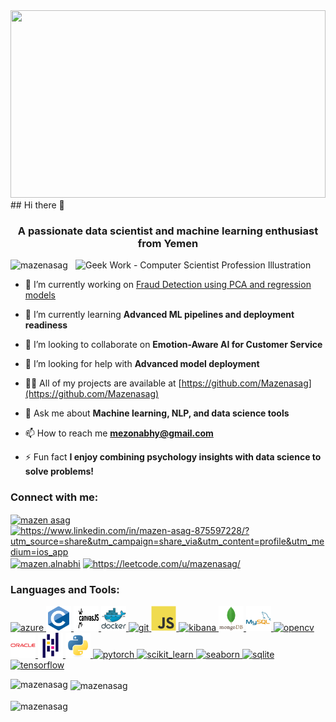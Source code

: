 <img src="https://imageio.forbes.com/specials-images/imageserve/635f79fbf214917bd2876e03/The-Top-5-Data-Science-And-Analytics-Trends-In-2023/960x0.jpg?format=jpg&width=1440" width="100%" height="300"/>
## Hi there 👋
<h3 align="center">A passionate data scientist and machine learning enthusiast from Yemen</h3>
<img align="right" width="400" src="https://cdn.dribbble.com/users/1162077/screenshots/3848914/programmer.gif" alt="Geek Work - Computer Scientist Profession Illustration">

<p align="left"> <img src="https://komarev.com/ghpvc/?username=mazenasag&label=Profile%20views&color=0e75b6&style=flat" alt="mazenasag" /> </p>

- 🔭 I’m currently working on [Fraud Detection using PCA and regression models](https://github.com/Mazenasag/Detecting-Card-Fraud)

- 🌱 I’m currently learning **Advanced ML pipelines and deployment readiness**

- 👯 I’m looking to collaborate on **Emotion-Aware AI for Customer Service**

- 🤝 I’m looking for help with **Advanced model deployment**

- 👨‍💻 All of my projects are available at [https://github.com/Mazenasag](https://github.com/Mazenasag)

- 💬 Ask me about **Machine learning, NLP, and data science tools**

- 📫 How to reach me **mezonabhy@gmail.com**

- ⚡ Fun fact **I enjoy combining psychology insights with data science to solve problems!**

<h3 align="left">Connect with me:</h3>
<p align="left">
<a href="https://twitter.com/mazen asag" target="blank"><img align="center" src="https://raw.githubusercontent.com/rahuldkjain/github-profile-readme-generator/master/src/images/icons/Social/twitter.svg" alt="mazen asag" height="30" width="40" /></a>
<a href="https://linkedin.com/in/https://www.linkedin.com/in/mazen-asag-875597228/?utm_source=share&utm_campaign=share_via&utm_content=profile&utm_medium=ios_app" target="blank"><img align="center" src="https://raw.githubusercontent.com/rahuldkjain/github-profile-readme-generator/master/src/images/icons/Social/linked-in-alt.svg" alt="https://www.linkedin.com/in/mazen-asag-875597228/?utm_source=share&utm_campaign=share_via&utm_content=profile&utm_medium=ios_app" height="30" width="40" /></a>
<a href="https://fb.com/mazen.alnabhi" target="blank"><img align="center" src="https://raw.githubusercontent.com/rahuldkjain/github-profile-readme-generator/master/src/images/icons/Social/facebook.svg" alt="mazen.alnabhi" height="30" width="40" /></a>
<a href="https://www.leetcode.com/https://leetcode.com/u/mazenasag/" target="blank"><img align="center" src="https://raw.githubusercontent.com/rahuldkjain/github-profile-readme-generator/master/src/images/icons/Social/leet-code.svg" alt="https://leetcode.com/u/mazenasag/" height="30" width="40" /></a>
</p>

<h3 align="left">Languages and Tools:</h3>
<p align="left"> <a href="https://azure.microsoft.com/en-in/" target="_blank" rel="noreferrer"> <img src="https://www.vectorlogo.zone/logos/microsoft_azure/microsoft_azure-icon.svg" alt="azure" width="40" height="40"/> </a> <a href="https://www.cprogramming.com/" target="_blank" rel="noreferrer"> <img src="https://raw.githubusercontent.com/devicons/devicon/master/icons/c/c-original.svg" alt="c" width="40" height="40"/> </a> <a href="https://canvasjs.com" target="_blank" rel="noreferrer"> <img src="https://raw.githubusercontent.com/Hardik0307/Hardik0307/master/assets/canvasjs-charts.svg" alt="canvasjs" width="40" height="40"/> </a> <a href="https://www.docker.com/" target="_blank" rel="noreferrer"> <img src="https://raw.githubusercontent.com/devicons/devicon/master/icons/docker/docker-original-wordmark.svg" alt="docker" width="40" height="40"/> </a> <a href="https://git-scm.com/" target="_blank" rel="noreferrer"> <img src="https://www.vectorlogo.zone/logos/git-scm/git-scm-icon.svg" alt="git" width="40" height="40"/> </a> <a href="https://developer.mozilla.org/en-US/docs/Web/JavaScript" target="_blank" rel="noreferrer"> <img src="https://raw.githubusercontent.com/devicons/devicon/master/icons/javascript/javascript-original.svg" alt="javascript" width="40" height="40"/> </a> <a href="https://www.elastic.co/kibana" target="_blank" rel="noreferrer"> <img src="https://www.vectorlogo.zone/logos/elasticco_kibana/elasticco_kibana-icon.svg" alt="kibana" width="40" height="40"/> </a> <a href="https://www.mongodb.com/" target="_blank" rel="noreferrer"> <img src="https://raw.githubusercontent.com/devicons/devicon/master/icons/mongodb/mongodb-original-wordmark.svg" alt="mongodb" width="40" height="40"/> </a> <a href="https://www.mysql.com/" target="_blank" rel="noreferrer"> <img src="https://raw.githubusercontent.com/devicons/devicon/master/icons/mysql/mysql-original-wordmark.svg" alt="mysql" width="40" height="40"/> </a> <a href="https://opencv.org/" target="_blank" rel="noreferrer"> <img src="https://www.vectorlogo.zone/logos/opencv/opencv-icon.svg" alt="opencv" width="40" height="40"/> </a> <a href="https://www.oracle.com/" target="_blank" rel="noreferrer"> <img src="https://raw.githubusercontent.com/devicons/devicon/master/icons/oracle/oracle-original.svg" alt="oracle" width="40" height="40"/> </a> <a href="https://pandas.pydata.org/" target="_blank" rel="noreferrer"> <img src="https://raw.githubusercontent.com/devicons/devicon/2ae2a900d2f041da66e950e4d48052658d850630/icons/pandas/pandas-original.svg" alt="pandas" width="40" height="40"/> </a> <a href="https://www.python.org" target="_blank" rel="noreferrer"> <img src="https://raw.githubusercontent.com/devicons/devicon/master/icons/python/python-original.svg" alt="python" width="40" height="40"/> </a> <a href="https://pytorch.org/" target="_blank" rel="noreferrer"> <img src="https://www.vectorlogo.zone/logos/pytorch/pytorch-icon.svg" alt="pytorch" width="40" height="40"/> </a> <a href="https://scikit-learn.org/" target="_blank" rel="noreferrer"> <img src="https://upload.wikimedia.org/wikipedia/commons/0/05/Scikit_learn_logo_small.svg" alt="scikit_learn" width="40" height="40"/> </a> <a href="https://seaborn.pydata.org/" target="_blank" rel="noreferrer"> <img src="https://seaborn.pydata.org/_images/logo-mark-lightbg.svg" alt="seaborn" width="40" height="40"/> </a> <a href="https://www.sqlite.org/" target="_blank" rel="noreferrer"> <img src="https://www.vectorlogo.zone/logos/sqlite/sqlite-icon.svg" alt="sqlite" width="40" height="40"/> </a> <a href="https://www.tensorflow.org" target="_blank" rel="noreferrer"> <img src="https://www.vectorlogo.zone/logos/tensorflow/tensorflow-icon.svg" alt="tensorflow" width="40" height="40"/> </a> </p>

<p><img align="left" src="https://github-readme-stats.vercel.app/api/top-langs?username=mazenasag&show_icons=true&locale=en&layout=compact" alt="mazenasag" /></p>

<p>&nbsp;<img align="center" src="https://github-readme-stats.vercel.app/api?username=mazenasag&show_icons=true&locale=en" alt="mazenasag" /></p>

<p><img align="center" src="https://github-readme-streak-stats.herokuapp.com/?user=mazenasag&" alt="mazenasag" /></p>
